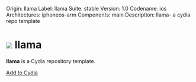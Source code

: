 Origin: llama
Label: llama
Suite: stable
Version: 1.0
Codename: ios
Architectures: iphoneos-arm
Components: main
Description: llama- a cydia repo template
<!DOCTYPE html>
<html lang="en">
<head>
  <title>llama</title>
  <meta charset="utf-8">
  <meta name="viewport" content="width=device-width, initial-scale=1">
  <link rel="stylesheet" href="https://maxcdn.bootstrapcdn.com/bootstrap/3.3.5/css/bootstrap.min.css">
  <script src="https://ajax.googleapis.com/ajax/libs/jquery/2.1.3/jquery.min.js"></script>
</head>
<body>

<div class="container">
	<h1><img src="CydiaIcon.png"> llama</h1>
</div>

<div class="container">
	<div class="well">
		<p><span class="text-primary"><b>llama</span></b> is a Cydia repository template.</p>
		<a class="btn btn-sm btn-default" href="cydia://url/https://cydia.saurik.com/api/share#?source=https://github.com/rhimaris/llama/">Add to Cydia</a>
	</div>
</div>

<div class="container">
  
